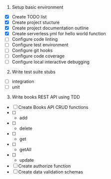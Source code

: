 1. Setup basic environment

- [x] Create TODO list
- [x] Create project stucture
- [x] Create project documentation outline
- [x] Create serverless.yml for hello world function
- [ ] Configure code linting
- [ ] Configure test environment
- [ ] Configure git hooks
- [ ] Configure code coverage
- [ ] Configure local interactive debugging

2. Write test suite stubs

- [ ] integration
- [ ] unit

3. Write books REST API using TDD

- [ ] Create Books API CRUD functions
- [ ]   - add
- [ ]   - delete
- [ ]   - get
- [ ]   - getAll
- [ ]   - update
- [ ] Create authorize function
- [ ] Create data validation schemas
